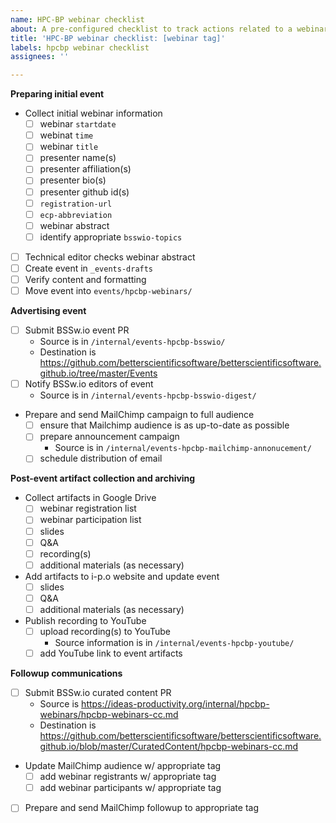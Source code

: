 ```yaml
---
name: HPC-BP webinar checklist
about: A pre-configured checklist to track actions related to a webinar
title: 'HPC-BP webinar checklist: [webinar tag]'
labels: hpcbp webinar checklist
assignees: ''

---
```


**Preparing initial event**
- Collect initial webinar information
  - [ ] webinar `startdate`
  - [ ] webinat `time`
  - [ ] webinar `title`
  - [ ] presenter name(s)
  - [ ] presenter affiliation(s)
  - [ ] presenter bio(s)
  - [ ] presenter github id(s)
  - [ ] `registration-url`
  - [ ] `ecp-abbreviation`
  - [ ] webinar abstract
  - [ ] identify appropriate `bsswio-topics`
- [ ] Technical editor checks webinar abstract
- [ ] Create event in `_events-drafts`
- [ ] Verify content and formatting
- [ ] Move event into `events/hpcbp-webinars/`

**Advertising event**
- [ ] Submit BSSw.io event PR
  - Source is in `/internal/events-hpcbp-bsswio/`
  - Destination is <https://github.com/betterscientificsoftware/betterscientificsoftware.github.io/tree/master/Events>
- [ ] Notify BSSw.io editors of event
  - Source is in `/internal/events-hpcbp-bsswio-digest/`
- Prepare and send MailChimp campaign to full audience
  - [ ] ensure that Mailchimp audience is as up-to-date as possible
  - [ ] prepare announcement campaign
    - Source is in `/internal/events-hpcbp-mailchimp-annonucement/`
  - [ ] schedule distribution of email

**Post-event artifact collection and archiving**
- Collect artifacts in Google Drive
  - [ ] webinar registration list
  - [ ] webinar participation list
  - [ ] slides
  - [ ] Q&A
  - [ ] recording(s)
  - [ ] additional materials (as necessary)
- Add artifacts to i-p.o website and update event
  - [ ] slides
  - [ ] Q&A
  - [ ] additional materials (as necessary)
- Publish recording to YouTube
  - [ ] upload recording(s) to YouTube
    - Source information is in `/internal/events-hpcbp-youtube/`
  - [ ] add YouTube link to event artifacts

**Followup communications**
- [ ] Submit BSSw.io curated content PR
  - Source is <https://ideas-productivity.org/internal/hpcbp-webinars/hpcbp-webinars-cc.md>
  - Destination is <https://github.com/betterscientificsoftware/betterscientificsoftware.github.io/blob/master/CuratedContent/hpcbp-webinars-cc.md>
- Update MailChimp audience w/ appropriate tag
  - [ ] add webinar registrants w/ appropriate tag
  - [ ] add webinar participants w/ appropriate tag
- [ ] Prepare and send MailChimp followup to appropriate tag
